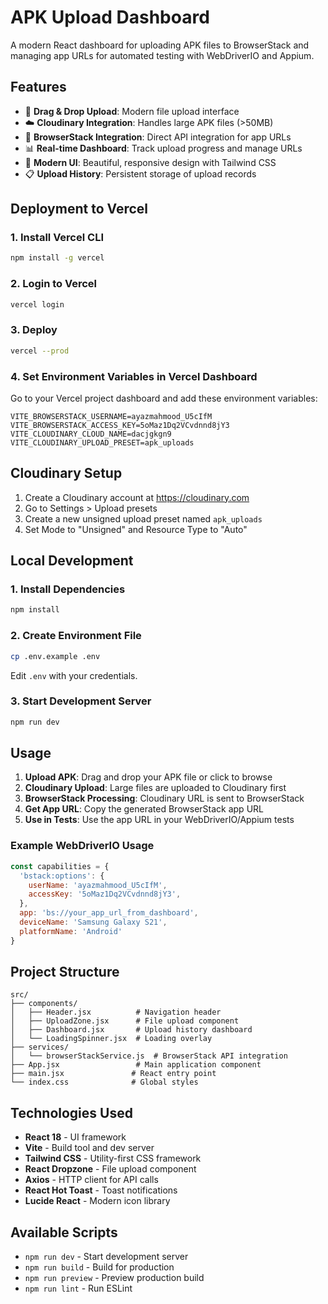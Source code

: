 # APK Upload Dashboard

A modern React dashboard for uploading APK files to BrowserStack and managing app URLs for automated testing with WebDriverIO and Appium.

## Features

- 🚀 **Drag & Drop Upload**: Modern file upload interface
- ☁️ **Cloudinary Integration**: Handles large APK files (>50MB)
- 📱 **BrowserStack Integration**: Direct API integration for app URLs
- 📊 **Real-time Dashboard**: Track upload progress and manage URLs
- 🎨 **Modern UI**: Beautiful, responsive design with Tailwind CSS
- 📋 **Upload History**: Persistent storage of upload records

## Deployment to Vercel

### 1. Install Vercel CLI

```bash
npm install -g vercel
```

### 2. Login to Vercel

```bash
vercel login
```

### 3. Deploy

```bash
vercel --prod
```

### 4. Set Environment Variables in Vercel Dashboard

Go to your Vercel project dashboard and add these environment variables:

```
VITE_BROWSERSTACK_USERNAME=ayazmahmood_U5cIfM
VITE_BROWSERSTACK_ACCESS_KEY=5oMaz1Dq2VCvdnnd8jY3
VITE_CLOUDINARY_CLOUD_NAME=dacjgkgn9
VITE_CLOUDINARY_UPLOAD_PRESET=apk_uploads
```

## Cloudinary Setup

1. Create a Cloudinary account at https://cloudinary.com
2. Go to Settings > Upload presets
3. Create a new unsigned upload preset named `apk_uploads`
4. Set Mode to "Unsigned" and Resource Type to "Auto"

## Local Development

### 1. Install Dependencies

```bash
npm install
```

### 2. Create Environment File

```bash
cp .env.example .env
```

Edit `.env` with your credentials.

### 3. Start Development Server

```bash
npm run dev
```

## Usage

1. **Upload APK**: Drag and drop your APK file or click to browse
2. **Cloudinary Upload**: Large files are uploaded to Cloudinary first
3. **BrowserStack Processing**: Cloudinary URL is sent to BrowserStack
4. **Get App URL**: Copy the generated BrowserStack app URL
5. **Use in Tests**: Use the app URL in your WebDriverIO/Appium tests

### Example WebDriverIO Usage

```javascript
const capabilities = {
  'bstack:options': {
    userName: 'ayazmahmood_U5cIfM',
    accessKey: '5oMaz1Dq2VCvdnnd8jY3',
  },
  app: 'bs://your_app_url_from_dashboard',
  deviceName: 'Samsung Galaxy S21',
  platformName: 'Android'
}
```

## Project Structure

```
src/
├── components/
│   ├── Header.jsx          # Navigation header
│   ├── UploadZone.jsx      # File upload component
│   ├── Dashboard.jsx       # Upload history dashboard
│   └── LoadingSpinner.jsx  # Loading overlay
├── services/
│   └── browserStackService.js  # BrowserStack API integration
├── App.jsx                 # Main application component
├── main.jsx               # React entry point
└── index.css              # Global styles
```

## Technologies Used

- **React 18** - UI framework
- **Vite** - Build tool and dev server
- **Tailwind CSS** - Utility-first CSS framework
- **React Dropzone** - File upload component
- **Axios** - HTTP client for API calls
- **React Hot Toast** - Toast notifications
- **Lucide React** - Modern icon library

## Available Scripts

- `npm run dev` - Start development server
- `npm run build` - Build for production
- `npm run preview` - Preview production build
- `npm run lint` - Run ESLint
